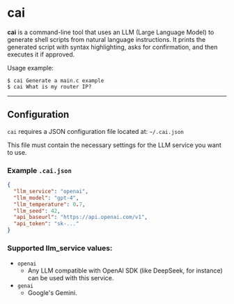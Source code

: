 # cai

**cai** is a command-line tool that uses an LLM (Large Language Model) to generate shell scripts from natural language instructions. It prints the generated script with syntax highlighting, asks for confirmation, and then executes it if approved.

Usage example:

```console
$ cai Generate a main.c example
$ cai What is my router IP?
```

---

## Configuration

`cai` requires a JSON configuration file located at: `~/.cai.json`

This file must contain the necessary settings for the LLM service you want to use.

### Example `.cai.json`

```json
{
  "llm_service": "openai",
  "llm_model": "gpt-4",
  "llm_temperature": 0.7,
  "llm_seed": 42,
  "api_baseurl": "https://api.openai.com/v1",
  "api_token": "sk-..."
}
```

### Supported llm_service values:
- `openai`
  - Any LLM compatible with OpenAI SDK (like DeepSeek, for instance) can be used with this service.
- `genai`
  - Google's Gemini.
